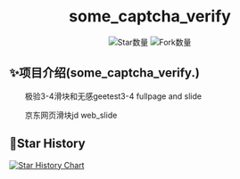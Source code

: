 <div align="center"> 
<h1 align="center">
some_captcha_verify
</h1>

![](https://img.shields.io/github/stars/sijiyo/captcha_verify?style=social "Star数量")
![](https://img.shields.io/github/forks/sijiyo/captcha_verify?style=social "Fork数量")
<br>
</div>

## ✨项目介绍(some_captcha_verify.)

&emsp;&emsp;极验3-4滑块和无感geetest3-4 fullpage and slide

&emsp;&emsp;京东网页滑块jd web_slide

## 🌟Star History

[![Star History Chart](https://api.star-history.com/svg?repos=sijiyo/captcha_verify&type=Date)](https://star-history.com/#sijiyo/captcha_verify&Date)
